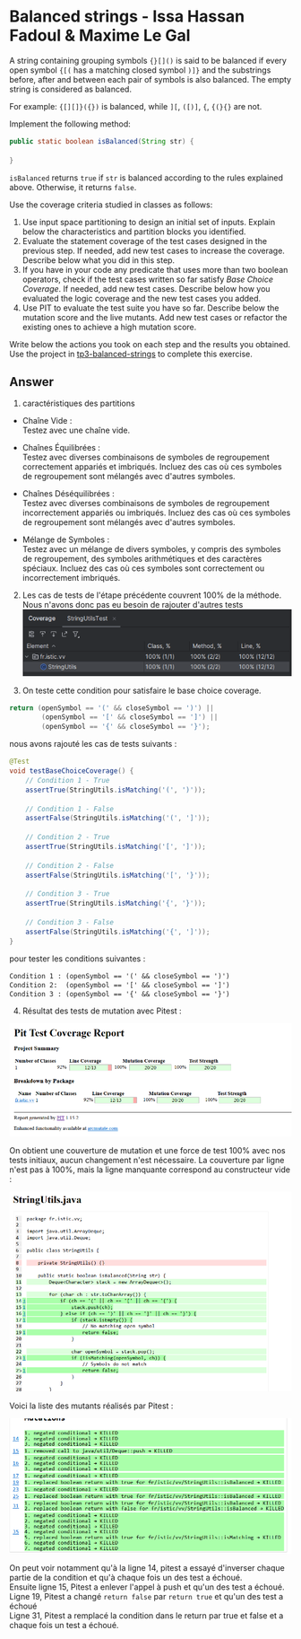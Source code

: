 # Balanced strings - Issa Hassan Fadoul & Maxime Le Gal

A string containing grouping symbols `{}[]()` is said to be balanced if every open symbol `{[(` has a matching closed symbol `)]}` and the substrings before, after and between each pair of symbols is also balanced. The empty string is considered as balanced.

For example: `{[][]}({})` is balanced, while `][`, `([)]`, `{`, `{(}{}` are not.

Implement the following method:

```java
public static boolean isBalanced(String str) {
    
}
```

`isBalanced` returns `true` if `str` is balanced according to the rules explained above. Otherwise, it returns `false`.

Use the coverage criteria studied in classes as follows:

1. Use input space partitioning to design an initial set of inputs. Explain below the characteristics and partition blocks you identified.
2. Evaluate the statement coverage of the test cases designed in the previous step. If needed, add new test cases to increase the coverage. Describe below what you did in this step.
3. If you have in your code any predicate that uses more than two boolean operators, check if the test cases written so far satisfy *Base Choice Coverage*. If needed, add new test cases. Describe below how you evaluated the logic coverage and the new test cases you added.
4. Use PIT to evaluate the test suite you have so far. Describe below the mutation score and the live mutants. Add new test cases or refactor the existing ones to achieve a high mutation score.

Write below the actions you took on each step and the results you obtained.
Use the project in [tp3-balanced-strings](../code/tp3-balanced-strings) to complete this exercise.

## Answer

1. caractéristiques des partitions  
- Chaîne Vide :  
Testez avec une chaîne vide.

- Chaînes Équilibrées :  
Testez avec diverses combinaisons de symboles de regroupement correctement appariés et imbriqués.
Incluez des cas où ces symboles de regroupement sont mélangés avec d'autres symboles.

- Chaînes Déséquilibrées :  
Testez avec diverses combinaisons de symboles de regroupement incorrectement appariés ou imbriqués.
Incluez des cas où ces symboles de regroupement sont mélangés avec d'autres symboles.

- Mélange de Symboles :  
Testez avec un mélange de divers symboles, y compris des symboles de regroupement, des symboles arithmétiques et des caractères spéciaux.
Incluez des cas où ces symboles sont correctement ou incorrectement imbriqués.

2. Les cas de tests de l'étape précédente couvrent 100% de la méthode. Nous n'avons donc pas eu besoin de rajouter d'autres tests
![](images/coverage.png)

3. On teste cette condition pour satisfaire le base choice coverage. 
```java
return (openSymbol == '(' && closeSymbol == ')') ||
        (openSymbol == '[' && closeSymbol == ']') ||
        (openSymbol == '{' && closeSymbol == '}');
```

nous avons rajouté les cas de tests suivants :

```java
@Test
void testBaseChoiceCoverage() {
    // Condition 1 - True
    assertTrue(StringUtils.isMatching('(', ')'));

    // Condition 1 - False
    assertFalse(StringUtils.isMatching('(', ']'));

    // Condition 2 - True
    assertTrue(StringUtils.isMatching('[', ']'));

    // Condition 2 - False
    assertFalse(StringUtils.isMatching('[', '}'));

    // Condition 3 - True
    assertTrue(StringUtils.isMatching('{', '}'));

    // Condition 3 - False
    assertFalse(StringUtils.isMatching('{', ']'));
}
```
pour tester les conditions suivantes :
``` 
Condition 1 : (openSymbol == '(' && closeSymbol == ')')  
Condition 2:  (openSymbol == '[' && closeSymbol == ']')  
Condition 3 : (openSymbol == '{' && closeSymbol == '}')
```

4. Résultat des tests de mutation avec Pitest :

![pitest results](pitest.png)

On obtient une couverture de mutation et une force de test 100% avec nos tests initiaux, aucun changement n'est nécessaire. La couverture par ligne n'est pas à 100%, mais la ligne manquante correspond au constructeur vide :

![Alt text](<pitest constructeur.png>)

Voici la liste des mutants réalisés par Pitest :

![Alt text](<pitest mutants réalisés.png>)

On peut voir notamment qu'à la ligne 14, pitest a essayé d'inverser chaque partie de la condition et qu'à chaque fois un des test a échoué.  
Ensuite ligne 15, Pitest a enlever l'appel à push et qu'un des test a échoué.  
Ligne 19, Pitest a changé `return false` par `return true` et qu'un des test a échoué  
Ligne 31, Pitest a remplacé la condition dans le return par true et false et a chaque fois un test a échoué.